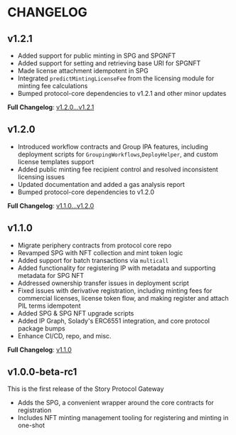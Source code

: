 # CHANGELOG

## v1.2.1

* Added support for public minting in SPG and SPGNFT
* Added support for setting and retrieving base URI for SPGNFT
* Made license attachment idempotent in SPG
* Integrated `predictMintingLicenseFee` from the licensing module for minting fee calculations
* Bumped protocol-core dependencies to v1.2.1 and other minor updates

**Full Changelog**: [v1.2.0...v1.2.1](https://github.com/storyprotocol/protocol-periphery-v1/compare/v1.2.0...v1.2.1)

## v1.2.0

- Introduced workflow contracts and Group IPA features, including deployment scripts for `GroupingWorkflows`,`DeployHelper`, and custom license templates support
- Added public minting fee recipient control and resolved inconsistent licensing issues
- Updated documentation and added a gas analysis report
- Bumped protocol-core dependencies to v1.2.0

**Full Changelog**: [v1.1.0...v1.2.0](<https://github.com/storyprotocol/protocol-periphery-v1/compare/v1.1.0...v1.2.0>)

## v1.1.0

- Migrate periphery contracts from protocol core repo
- Revamped SPG with NFT collection and mint token logic
- Added support for batch transactions via `multicall`
- Added functionality for registering IP with metadata and supporting metadata for SPG NFT
- Addressed ownership transfer issues in deployment script
- Fixed issues with derivative registration, including minting fees for commercial licenses, license token flow, and making register and attach PIL terms idempotent
- Added SPG & SPG NFT upgrade scripts
- Added IP Graph, Solady's ERC6551 integration, and core protocol package bumps
- Enhance CI/CD, repo, and misc.

**Full Changelog**: [v1.1.0](https://github.com/storyprotocol/protocol-periphery-v1/commits/v1.1.0)

## v1.0.0-beta-rc1

This is the first release of the Story Protocol Gateway

- Adds the SPG, a convenient wrapper around the core contracts for registration
- Includes NFT minting management tooling for registering and minting in one-shot

